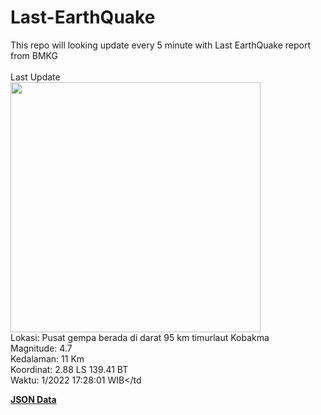 # Last-EarthQuake
This repo will looking update every 5 minute with Last EarthQuake report from BMKG
<br>
<br>
Last Update
<br>
<img src="https://ews.bmkg.go.id/TEWS/data/20221129172801.mmi.jpg" width="400"/>
<br>
Lokasi: Pusat gempa berada di darat 95 km timurlaut Kobakma <br>
Magnitude: 4.7 <br>
Kedalaman: 11 Km <br>
Koordinat: 2.88 LS 139.41 BT <br>
Waktu: 1/2022 17:28:01 WIB</td <br>

<a href="./data/data.json">**JSON Data**</a>
